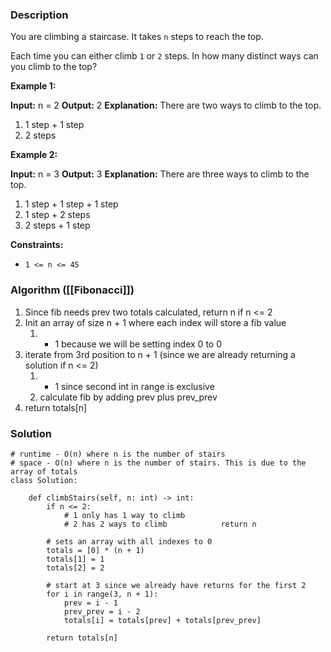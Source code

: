 ### Description

You are climbing a staircase. It takes `n` steps to reach the top.

Each time you can either climb `1` or `2` steps. In how many distinct ways can you climb to the top?

**Example 1:**

**Input:** n = 2
**Output:** 2
**Explanation:** There are two ways to climb to the top.
1. 1 step + 1 step
2. 2 steps

**Example 2:**

**Input:** n = 3
**Output:** 3
**Explanation:** There are three ways to climb to the top.
1. 1 step + 1 step + 1 step
2. 1 step + 2 steps
3. 2 steps + 1 step

**Constraints:**

- `1 <= n <= 45`

### Algorithm ([[Fibonacci]])

1. Since fib needs prev two totals calculated, return n if n <= 2
2. Init an array of size n + 1 where each index will store a fib value
	1. + 1 because we will be setting index 0 to 0
3. iterate from 3rd position to n + 1 (since we are already returning a solution if n <= 2)
	1. + 1 since second int in range is exclusive
	2. calculate fib by adding prev plus prev_prev
4. return totals[n]

### Solution

```
# runtime - O(n) where n is the number of stairs
# space - O(n) where n is the number of stairs. This is due to the array of totals
class Solution:  
  
    def climbStairs(self, n: int) -> int:  
        if n <= 2:  
            # 1 only has 1 way to climb  
            # 2 has 2 ways to climb            return n  
  
        # sets an array with all indexes to 0  
        totals = [0] * (n + 1)  
        totals[1] = 1  
        totals[2] = 2  
  
        # start at 3 since we already have returns for the first 2  
        for i in range(3, n + 1):  
            prev = i - 1  
            prev_prev = i - 2  
            totals[i] = totals[prev] + totals[prev_prev]  
  
        return totals[n]
```
